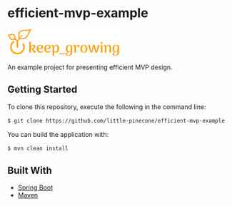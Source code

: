 # efficient-mvp-example

[![keep_growing logo](readme-images/logo_250x60.png)](https://keepgrowing.in/)

An example project for presenting efficient MVP design.

## Getting Started

To clone this repository, execute the following in the command line:
```bash
$ git clone https://github.com/little-pinecone/efficient-mvp-example
```

You can build the application with:
```bash
$ mvn clean install
```

## Built With

* [Spring Boot](https://spring.io/projects/spring-boot)
* [Maven](https://maven.apache.org/)
